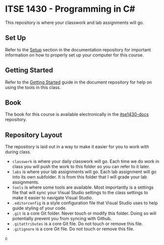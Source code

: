 # ITSE 1430 - Programming in C#

This repository is where your classwork and lab assignments will go.

## Set Up

Refer to the [Setup](https://github.com/michaeltccd/itse1430-docs/blob/master/setup) section in the documentation repository for important information on how to properly set up your computer for this course.

## Getting Started

Refer to the [Getting Started](https://github.com/michaeltccd/itse1430-docs/blob/master/gettingstarted) guide in the document repository for help on using the tools in this class.

## Book

The book for this course is available electronically in the [itse1430-docs](https://github.com/michaeltccd/itse1430-docs) repository.

## Repository Layout

The repository is laid out in a way to make it easier for you to work with during class.

- `classwork` is where your daily classwork will go. Each time we do work in class you will push the work to this folder so you can refer to it later.
- `labs` is where your lab assignments will go. Each lab assignment will go into its own subfolder. It is from this folder that I will grade your lab assignments.
- `tools` is where some tools are available. Most importantly is a settings file that will sync your Visual Studio settings to the class settings to make it easier to navigate Visual Studio.
- `.editorconfig` is a style configuration file that Visual Studio uses to help guide styling of your code.
- `.git` is a core Git folder. Never touch or modify this folder. Doing so will potentially prevent you from syncing with Github.
- `.gitattributes` is a core Git file. Do not touch or remove this file.
- `.gitignore` is a core Git file. Do not touch or remove this file.

c
